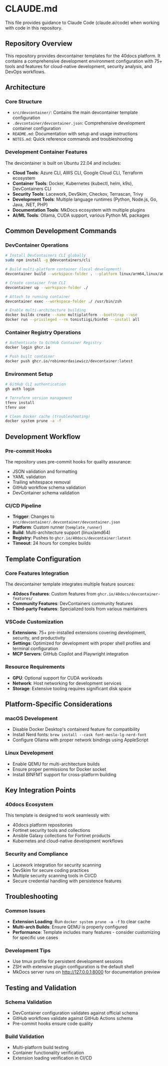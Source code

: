 # CLAUDE.md

This file provides guidance to Claude Code (claude.ai/code) when working with code in this repository.

## Repository Overview

This repository provides devcontainer templates for the 40docs platform. It contains a comprehensive development environment configuration with 75+ tools and features for cloud-native development, security analysis, and DevOps workflows.

## Architecture

### Core Structure
- `src/devcontainer/`: Contains the main devcontainer template configuration
- `.devcontainer/devcontainer.json`: Comprehensive development container configuration
- `README.md`: Documentation with setup and usage instructions
- `NOTES.md`: Quick reference commands and troubleshooting

### Development Container Features
The devcontainer is built on Ubuntu 22.04 and includes:
- **Cloud Tools**: Azure CLI, AWS CLI, Google Cloud CLI, Terraform ecosystem
- **Container Tools**: Docker, Kubernetes (kubectl, helm, k9s), DevContainers CLI
- **Security Tools**: Lacework, DevSkim, Checkov, Terrascan, Trivy
- **Development Tools**: Multiple language runtimes (Python, Node.js, Go, Java, .NET, PHP)
- **Documentation Tools**: MkDocs ecosystem with multiple plugins
- **AI/ML Tools**: Ollama, CUDA support, various Python ML packages

## Common Development Commands

### DevContainer Operations
```bash
# Install DevContainers CLI globally
sudo npm install -g @devcontainers/cli

# Build multi-platform container (local development)
devcontainer build --workspace-folder . --platform linux/arm64,linux/amd64 --image-name ghcr.io/robinmordasiewicz/devcontainer:latest --output type=docker --no-cache true

# Create container from CLI
devcontainer up --workspace-folder ./

# Attach to running container
devcontainer exec --workspace-folder ./ /usr/bin/zsh

# Enable multi-architecture building
docker buildx create --name multiplatform --bootstrap --use
docker run --privileged --rm tonistiigi/binfmt --install all
```

### Container Registry Operations
```bash
# Authenticate to GitHub Container Registry
docker login ghcr.io

# Push built container
docker push ghcr.io/robinmordasiewicz/devcontainer:latest
```

### Environment Setup
```bash
# GitHub CLI authentication
gh auth login

# Terraform version management
tfenv install
tfenv use

# Clean Docker cache (troubleshooting)
docker system prune -a -f
```

## Development Workflow

### Pre-commit Hooks
The repository uses pre-commit hooks for quality assurance:
- JSON validation and formatting
- YAML validation
- Trailing whitespace removal
- GitHub workflow schema validation
- DevContainer schema validation

### CI/CD Pipeline
- **Trigger**: Changes to `src/devcontainer/.devcontainer/devcontainer.json`
- **Platform**: Custom runner (`template_runner`)
- **Build**: Multi-architecture support (linux/amd64)
- **Registry**: Pushes to `ghcr.io/40docs/devcontainer:latest`
- **Timeout**: 24 hours for complex builds

## Template Configuration

### Core Features Integration
The devcontainer template integrates multiple feature sources:
- **40docs Features**: Custom features from `ghcr.io/40docs/devcontainer-features/`
- **Community Features**: DevContainers community features
- **Third-party Features**: Specialized tools from various maintainers

### VSCode Customization
- **Extensions**: 75+ pre-installed extensions covering development, security, and productivity
- **Settings**: Optimized for development with proper shell profiles and terminal configuration
- **MCP Servers**: GitHub Copilot and Playwright integration

### Resource Requirements
- **GPU**: Optional support for CUDA workloads
- **Network**: Host networking for development services
- **Storage**: Extensive tooling requires significant disk space

## Platform-Specific Considerations

### macOS Development
- Disable Docker Desktop's containerd feature for compatibility
- Install Nerd fonts: `brew install --cask font-meslo-lg-nerd-font`
- Configure Ollama with proper network bindings using AppleScript

### Linux Development
- Enable QEMU for multi-architecture builds
- Ensure proper permissions for Docker socket
- Install BINFMT support for cross-platform building

## Key Integration Points

### 40docs Ecosystem
This template is designed to work seamlessly with:
- 40docs platform repositories
- Fortinet security tools and collections
- Ansible Galaxy collections for Fortinet products
- Kubernetes and cloud-native development workflows

### Security and Compliance
- Lacework integration for security scanning
- DevSkim for secure coding practices
- Multiple security scanning tools in CI/CD
- Secure credential handling with persistence features

## Troubleshooting

### Common Issues
- **Extension Loading**: Run `docker system prune -a -f` to clear cache
- **Multi-arch Builds**: Ensure QEMU is properly configured
- **Performance**: Template includes many features - consider customizing for specific use cases

### Development Tips
- Use tmux profile for persistent development sessions
- ZSH with extensive plugin configuration is the default shell
- MkDocs server runs on http://127.0.0.1:8000 for documentation preview

## Testing and Validation

### Schema Validation
- DevContainer configuration validates against official schema
- GitHub workflows validate against GitHub Actions schema
- Pre-commit hooks ensure code quality

### Build Validation
- Multi-platform build testing
- Container functionality verification
- Extension loading verification in CI/CD